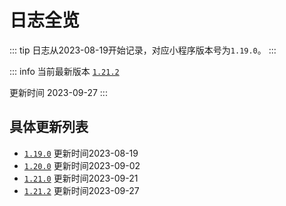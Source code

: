 # 日志全览

::: tip
日志从2023-08-19开始记录，对应小程序版本号为`1.19.0`。
:::

::: info
当前最新版本 [`1.21.2`](./1.21.2.md) 

更新时间 2023-09-27
:::

## 具体更新列表

- [`1.19.0`](./1.19.0.md) 更新时间2023-08-19
- [`1.20.0`](./1.20.0.md) 更新时间2023-09-02
- [`1.21.0`](./1.21.0.md) 更新时间2023-09-21
- [`1.21.2`](./1.21.2.md) 更新时间2023-09-27